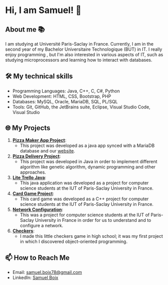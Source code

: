 # Hi, I am Samuel! 👋

## About me 📚
I am studying at Université Paris-Saclay in France. Currently, I am in the second year of my Bachelor Universitaire Technologique (BUT) in IT. I really enjoy programming , but I'm also interested in various aspects of IT, such as studying microprocessors and learning how to interact with databases.

## 🛠️ My technical skills

- Programming Languages: Java, C++, C, C#, Python
- Web Development: HTML, CSS, Bootstrap, PHP
- Databases: MySQL, Oracle, MariaDB, SQL, PL/SQL
- Tools: Git, GitHub, the JetBrains suite, Eclipse, Visual Studio Code, Visual Studio

## 🌐 My Projects

1. [**Pizza Maker App Project**](https://github.com/Pierrafrom/PizzaMakerApp): 
   - This project was developed as a java app synced with a MariaDB database and our <a href="https://github.com/Pierrafrom/PizzaHome">website</a>.
2. [**Pizza Delivery Project**](https://github.com/Pierrafrom/PizzaDeliveryApp):
   - This project was developed in Java in order to implement different algorithm like genetic algorithm, dynamic programming and other approaches. 
3. [**Lite Trello Java**](https://github.com/Samuelito78/trellolite): 
   - This java application was developed as a project for computer science students at the IUT of Paris-Saclay University in France.
4. [**Card Game Project**](https://github.com/Pierrafrom/Project-Card-Game): 
   - This card game was developed as a C++ project for computer science students at the IUT of Paris-Saclay University in France.
5. [**Network Configuration**](https://github.com/Samuelito78/networkconfig): 
   - This was a project for computer science students at the IUT of Paris-Saclay University in France in order for us to understand and to configure a network.
6. [**Checkers**](https://github.com/Samuelito78/Jeu-de-dames):
   - I made this little checkers game in high school; it was my first project in which I discovered object-oriented programming.
   
## 📫 How to Reach Me

- Email: [samuel.boix78@gmail.com](mailto:samuel.boix78@gmail.com)
- LinkedIn: [Samuel Boix](https://www.linkedin.com/in/samuelboix/)

